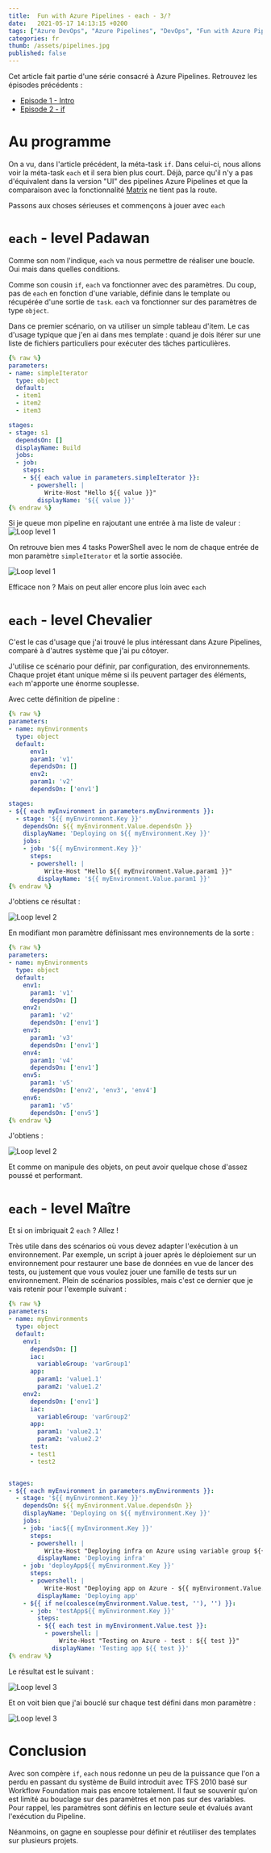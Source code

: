 ```yaml
---
title:  Fun with Azure Pipelines - each - 3/?
date:   2021-05-17 14:13:15 +0200
tags: ["Azure DevOps", "Azure Pipelines", "DevOps", "Fun with Azure Pipelines"]
categories: fr
thumb: /assets/pipelines.jpg
published: false
---
```


Cet article fait partie d'une série consacré à Azure Pipelines. Retrouvez les épisodes précédents :

- [Episode 1 - Intro](/fr/2021/04/12/fun-wit-azure-pipelines-1.html)
- [Episode 2 - if](/fr/2021/05/13/fun-wit-azure-pipelines-2.html)

# Au programme

On a vu, dans l'article précédent, la méta-task ```if```. Dans celui-ci, nous allons voir la méta-task ```each``` et il sera bien plus court. Déjà, parce qu'il n'y a pas d'équivalent dans la version "UI" des pipelines Azure Pipelines et que la comparaison avec la fonctionnalité [Matrix](https://docs.microsoft.com/en-us/azure/devops/pipelines/yaml-schema?view=azure-devops&tabs=schema%2Cparameter-schema#matrix) ne tient pas la route.

Passons aux choses sérieuses et commençons à jouer avec ```each```

# ```each``` - level Padawan

Comme son nom l'indique, ```each``` va nous permettre de réaliser une boucle. Oui mais dans quelles conditions.

Comme son cousin ```if```, ```each``` va fonctionner avec des paramètres. Du coup, pas de ```each``` en fonction d'une variable, définie dans le template ou récupérée d'une sortie de ```task```. ```each``` va fonctionner sur des paramètres de type ```object```.

Dans ce premier scénario, on va utiliser un simple tableau d'item. Le cas d'usage typique que j'en ai dans mes template : quand je dois itérer sur une liste de fichiers particuliers pour exécuter des tâches particulières.

```yaml
{% raw %}
parameters:
- name: simpleIterator
  type: object
  default:
  - item1
  - item2
  - item3

stages:
- stage: s1
  dependsOn: []
  displayName: Build
  jobs:
  - job:
    steps:
    - ${{ each value in parameters.simpleIterator }}:
      - powershell: |
          Write-Host "Hello ${{ value }}"
        displayName: '${{ value }}'
{% endraw %}
```

Si je queue mon pipeline en rajoutant une entrée à ma liste de valeur :
![Loop level 1](/assets/fun-with-pipe-3/loop-level1-queue-param.png)

On retrouve bien mes 4 tasks PowerShell avec le nom de chaque entrée de mon paramètre ```simpleIterator``` et la sortie associée.

![Loop level 1](/assets/fun-with-pipe-3/loop-level1.png)

Efficace non ? Mais on peut aller encore plus loin avec ```each```

# ```each``` - level Chevalier

C'est le cas d'usage que j'ai trouvé le plus intéressant dans Azure Pipelines, comparé à d'autres système que j'ai pu côtoyer.

J'utilise ce scénario pour définir, par configuration, des environnements. Chaque projet étant unique même si ils peuvent partager des éléments, ```each``` m'apporte une énorme souplesse.

Avec cette définition de pipeline :

```yaml
{% raw %}
parameters:
- name: myEnvironments
  type: object
  default:
      env1:
      param1: 'v1'
      dependsOn: []
      env2:
      param1: 'v2'
      dependsOn: ['env1']

stages:
- ${{ each myEnvironment in parameters.myEnvironments }}:
  - stage: '${{ myEnvironment.Key }}'
    dependsOn: ${{ myEnvironment.Value.dependsOn }}
    displayName: 'Deploying on ${{ myEnvironment.Key }}'
    jobs:
    - job: '${{ myEnvironment.Key }}'
      steps:
      - powershell: |
          Write-Host "Hello ${{ myEnvironment.Value.param1 }}"
        displayName: '${{ myEnvironment.Value.param1 }}'
{% endraw %}
```

J'obtiens ce résultat :

![Loop level 2](/assets/fun-with-pipe-3/loop-level2-2envs.png)

En modifiant mon paramètre définissant mes environnements de la sorte :

```yaml
{% raw %}
parameters:
- name: myEnvironments
  type: object
  default:
    env1:
      param1: 'v1'
      dependsOn: []
    env2:
      param1: 'v2'
      dependsOn: ['env1']
    env3:
      param1: 'v3'
      dependsOn: ['env1']
    env4:
      param1: 'v4'
      dependsOn: ['env1']
    env5:
      param1: 'v5'
      dependsOn: ['env2', 'env3', 'env4']
    env6:
      param1: 'v5'
      dependsOn: ['env5']
{% endraw %}
```

J'obtiens :

![Loop level 2](/assets/fun-with-pipe-3/loop-level2-6envs.png)

Et comme on manipule des objets, on peut avoir quelque chose d'assez poussé et performant.

# ```each``` - level Maître

Et si on imbriquait 2 ```each``` ? Allez !

Très utile dans des scénarios où vous devez adapter l'exécution à un environnement. Par exemple, un script à jouer après le déploiement sur un environnement pour restaurer une base de données en vue de lancer des tests, ou justement que vous voulez jouer une famille de tests sur un environnement. Plein de scénarios possibles, mais c'est ce dernier que je vais retenir pour l'exemple suivant :

```yaml
{% raw %}
parameters:
- name: myEnvironments
  type: object
  default:
    env1:
      dependsOn: []
      iac:
        variableGroup: 'varGroup1'
      app:
        param1: 'value1.1'
        param2: 'value1.2'
    env2:
      dependsOn: ['env1']
      iac:
        variableGroup: 'varGroup2'
      app:
        param1: 'value2.1'
        param2: 'value2.2'
      test:
      - test1
      - test2


stages:
- ${{ each myEnvironment in parameters.myEnvironments }}:
  - stage: '${{ myEnvironment.Key }}'
    dependsOn: ${{ myEnvironment.Value.dependsOn }}
    displayName: 'Deploying on ${{ myEnvironment.Key }}'
    jobs:
    - job: 'iac${{ myEnvironment.Key }}'
      steps:
      - powershell: |
          Write-Host "Deploying infra on Azure using variable group ${{ myEnvironment.Value.iac.variableGroup }}"
        displayName: 'Deploying infra'
    - job: 'deployApp${{ myEnvironment.Key }}'
      steps:
      - powershell: |
          Write-Host "Deploying app on Azure - ${{ myEnvironment.Value.app.param1 }}"
        displayName: 'Deploying app'
    - ${{ if ne(coalesce(myEnvironment.Value.test, ''), '') }}:
      - job: 'testApp${{ myEnvironment.Key }}'
        steps:
        - ${{ each test in myEnvironment.Value.test }}:
          - powershell: |
              Write-Host "Testing on Azure - test : ${{ test }}"
            displayName: 'Testing app ${{ test }}'
{% endraw %}
```

Le résultat est le suivant :

![Loop level 3](/assets/fun-with-pipe-3/loop-level3.png)

Et on voit bien que j'ai bouclé sur chaque test défini dans mon paramètre :

![Loop level 3](/assets/fun-with-pipe-3/loop-level3-details.png)

# Conclusion

Avec son compère ```if```, ```each``` nous redonne un peu de la puissance que l'on a perdu en passant du système de Build introduit avec TFS 2010 basé sur Workflow Foundation mais pas encore totalement. Il faut se souvenir qu'on est limité au bouclage sur des paramètres et non pas sur des variables. Pour rappel, les paramètres sont définis en lecture seule et évalués avant l'exécution du Pipeline.

Néanmoins, on gagne en souplesse pour définir et réutiliser des templates sur plusieurs projets.
